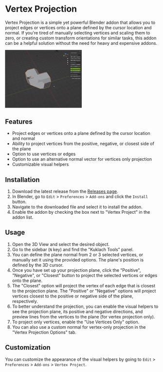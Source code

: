 # Vertex Projection

Vertex Projection is a simple yet powerful Blender addon that allows you to project edges or vertices onto a plane defined by the cursor location and normal. If you're tired of manually selecting vertices and scaling them to zero, or creating custom transform orientations for similar tasks, this addon can be a helpful solution without the need for heavy and expensive addons.

<img src="https://github.com/Kuklach/Vertex-Project/blob/main/Example.gif" width="50%" height="50%"/>

## Features

- Project edges or vertices onto a plane defined by the cursor location and normal
- Ability to project vertices from the positive, negative, or closest side of the plane
- Option to use vertices or edges
- Option to use an alternative normal vector for vertices only projection
- Customizable visual helpers

## Installation

1. Download the latest release from the [Releases page](https://github.com/Kuklach/Vertex-Project/releases).
2. In Blender, go to `Edit` > `Preferences` > `Add-ons` and click the `Install` button.
3. Navigate to the downloaded file and select it to install the addon.
4. Enable the addon by checking the box next to "Vertex Project" in the addon list.

## Usage

1. Open the 3D View and select the desired object.
2. Go to the sidebar (`N` key) and find the "Kuklach Tools" panel.
3. You can define the plane normal from 2 or 3 selected vertices, or manually set it using the provided options. The plane's position is defined by the 3D cursor.
4. Once you have set up your projection plane, click the "Positive", "Negative", or "Closest" button to project the selected vertices or edges onto the plane.
5. The "Closest" option will project the vertex of each edge that is closest to the projection plane. The "Positive" or "Negative" options will project vertices closest to the positive or negative side of the plane, respectively.
6. To better understand the projection, you can enable the visual helpers to see the projection plane, its positive and negative directions, and preview lines from the vertices to the plane (for vertex projection only).
7. To project only vertices, enable the "Use Vertices Only" option.
8. You can also use a custom normal for vertex-only projection in the "Vertex Projection Options" tab.

## Customization

You can customize the appearance of the visual helpers by going to `Edit` > `Preferences` > `Add-ons` > `Vertex Project`.
